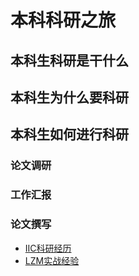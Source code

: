 # 本科科研之旅

## 本科生科研是干什么

## 本科生为什么要科研

## 本科生如何进行科研

### 论文调研

### 工作汇报

### 论文撰写

- [IIC科研经历](iic-ke-yan-jing-li.md)
- [LZM实战经验](lzm-jing-yan.md)
